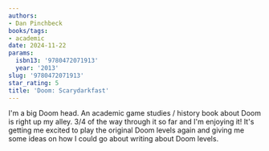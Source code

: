 ```yaml
---
authors:
- Dan Pinchbeck
books/tags:
- academic
date: 2024-11-22
params:
  isbn13: '9780472071913'
  year: '2013'
slug: '9780472071913'
star_rating: 5
title: 'Doom: Scarydarkfast'
---
```


I'm a big Doom head. An academic game studies / history book about Doom is right up my alley. 3/4 of the way through it so far and I'm enjoying it! It's getting me excited to play the original Doom levels again and giving me some ideas on how I could go about writing about Doom levels.

<!--more-->